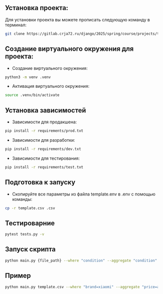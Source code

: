 ## Установка проекта:
Для установки проекта вы можете прописать следующую команду в терминал:
```bash
git clone https://gitlab.crja72.ru/django/2025/spring/course/projects/team-1.git
```

## Создание виртуального окружения для проекта:
* Создание виртуального окружения: 
```bash
python3 -m venv .venv
```
* Активация виртуального окружения:
```bash
source .venv/bin/activate
```
## Установка зависимостей
* Зависимости для продакшена: 
```bash
pip install -r requirements/prod.txt
```
* Зависимости для разработки:
```bash
pip install -r requirements/dev.txt
```
* Зависимости для тестирования: 
```bash
pip install -r requirements/test.txt
```
## Подготовка к запуску
* Скопируйте все параметры из файла template.env в .env с помощью команды:
```bash
cp -r template.csv .csv
```
## Тестироварние
```bash
pytest tests.py -v
```
## Запуск скрипта
```bash
python main.py {file_path} --where "condition" --aggregate "condition" --order-by "condition" 
```
## Пример
```bash
python main.py template.csv --where "brand=xiaomi" --aggregate "price=avg" --order-by "name=desc" 
```
